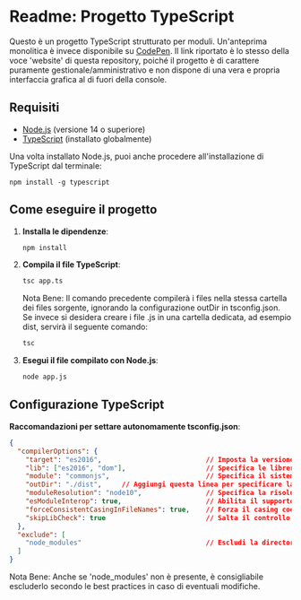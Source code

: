 # Readme: Progetto TypeScript

Questo è un progetto TypeScript strutturato per moduli. Un'anteprima monolitica è invece disponibile su [CodePen](https://codepen.io/CodeLegionary/pen/KwKVoWZ).
Il link riportato è lo stesso della voce 'website' di questa repository, poiché il progetto è di carattere puramente gestionale/amministrativo e non dispone di
una vera e propria interfaccia grafica al di fuori della console.

## Requisiti

- [Node.js](https://nodejs.org/) (versione 14 o superiore)
- [TypeScript](https://www.typescriptlang.org/) (installato globalmente)

Una volta installato Node.js, puoi anche procedere all'installazione di TypeScript dal terminale:
   ```
   npm install -g typescript
   ```

## Come eseguire il progetto

1. **Installa le dipendenze**:
   ```sh
   npm install
   ```

2. **Compila il file TypeScript**:
   ```sh
   tsc app.ts
   ```

   Nota Bene: Il comando precedente compilerà i files nella stessa cartella dei files sorgente, ignorando la configurazione outDir in tsconfig.json.
   Se invece si desidera creare i file .js in una cartella dedicata, ad esempio dist, servirà il seguente comando:
   ```sh
   tsc
   ```

3. **Esegui il file compilato con Node.js**:
   ```sh
   node app.js
   ```

## Configurazione TypeScript

**Raccomandazioni per settare autonomamente tsconfig.json**:

```json
{
  "compilerOptions": {
    "target": "es2016",                          // Imposta la versione del linguaggio JavaScript per il codice emesso
    "lib": ["es2016", "dom"],                    // Specifica le librerie da includere nel processo di compilazione
    "module": "commonjs",                        // Specifica il sistema di modulo
    "outDir": "./dist",     // Aggiungi questa linea per specificare la cartella di output
    "moduleResolution": "node10",                // Specifica la risoluzione del modulo
    "esModuleInterop": true,                     // Abilita il supporto per la compatibilità con i moduli ES6
    "forceConsistentCasingInFileNames": true,    // Forza il casing coerente dei nomi di file
    "skipLibCheck": true                         // Salta il controllo delle librerie per migliorare i tempi di compilazione
  },
  "exclude": [
    "node_modules"                               // Escludi la directory node_modules
  ]
}
```

Nota Bene: Anche se 'node_modules' non è presente, è consigliabile escluderlo secondo le best practices in caso di eventuali modifiche.